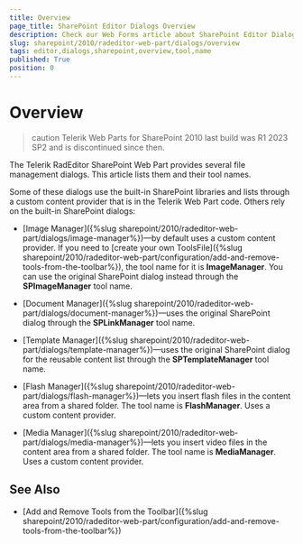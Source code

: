 ```yaml
---
title: Overview
page_title: SharePoint Editor Dialogs Overview
description: Check our Web Forms article about SharePoint Editor Dialogs Overview.
slug: sharepoint/2010/radeditor-web-part/dialogs/overview
tags: editor,dialogs,sharepoint,overview,tool,name
published: True
position: 0
---
```


# Overview

>caution Telerik Web Parts for SharePoint 2010 last build was R1 2023 SP2 and is discontinued since then.

The Telerik RadEditor SharePoint Web Part provides several file management dialogs. This article lists them and their tool names.

Some of these dialogs use the built-in SharePoint libraries and lists through a custom content provider that is in the Telerik Web Part code. Others rely on the built-in SharePoint dialogs:

* [Image Manager]({%slug sharepoint/2010/radeditor-web-part/dialogs/image-manager%})—by default uses a custom content provider. If you need to [create your own ToolsFile]({%slug sharepoint/2010/radeditor-web-part/configuration/add-and-remove-tools-from-the-toolbar%}), the tool name for it is **ImageManager**. You can use the original SharePoint dialog instead through the **SPImageManager** tool name.

* [Document Manager]({%slug sharepoint/2010/radeditor-web-part/dialogs/document-manager%})—uses the original SharePoint dialog through the **SPLinkManager** tool name.

* [Template Manager]({%slug sharepoint/2010/radeditor-web-part/dialogs/template-manager%})—uses the original SharePoint dialog for the reusable content list through the **SPTemplateManager** tool name.

* [Flash Manager]({%slug sharepoint/2010/radeditor-web-part/dialogs/flash-manager%})—lets you insert flash files in the content area from a shared folder. The tool name is **FlashManager**. Uses a custom content provider.

* [Media Manager]({%slug sharepoint/2010/radeditor-web-part/dialogs/media-manager%})—lets you insert video files in the content area from a shared folder. The tool name is **MediaManager**. Uses a custom content provider.

## See Also

* [Add and Remove Tools from the Toolbar]({%slug sharepoint/2010/radeditor-web-part/configuration/add-and-remove-tools-from-the-toolbar%})
